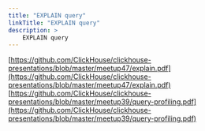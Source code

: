 ```yaml
---
title: "EXPLAIN query"
linkTitle: "EXPLAIN query"
description: >
    EXPLAIN query
---
```

[https://github.com/ClickHouse/clickhouse-presentations/blob/master/meetup47/explain.pdf](https://github.com/ClickHouse/clickhouse-presentations/blob/master/meetup47/explain.pdf)
[https://github.com/ClickHouse/clickhouse-presentations/blob/master/meetup39/query-profiling.pdf](https://github.com/ClickHouse/clickhouse-presentations/blob/master/meetup39/query-profiling.pdf)

